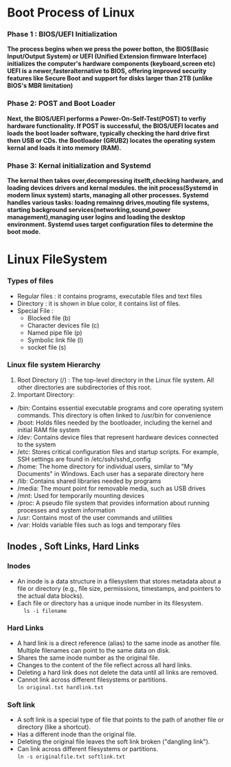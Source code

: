 # Boot Process of Linux 
### Phase 1 : BIOS/UEFI Initialization 

**The process begins when we press the power botton, the BIOS(Basic Input/Output System) or UEFI (Unified Extension firmware Interface) initializes the computer's hardware components (keyboard,screen etc) UEFI is a newer,fasteralternative to BIOS, offering improved security features like Secure Boot and support for disks larger than 2TB (unlike BIOS's MBR limitation)**

### Phase 2: POST and Boot Loader

**Next, the BIOS/UEFI performs a Power-On-Self-Test(POST) to verfiy hardware functionality. If POST is successful, the BIOS/UEFI locates and loads the boot loader software, typically checking the hard drive first then USB or CDs. the Bootloader (GRUB2) locates the operating system kernal and loads it into memory (RAM).**

### Phase 3: Kernal initialization and Systemd

**The kernal then takes over,decompressing itselft,checking hardware, and loading devices drivers and kernal modules. the init process(Systemd in modern linux system) starts, managing all other processes. Systemd handles various tasks: loadng remainng drives,mouting file systems, starting background services(networking,sound,power management),managing user logins and loading the desktop environment. Systemd uses target configuration files to determine the boot mode.**

# Linux FileSystem
### Types of files
 - Regular files : it contains programs, executable files and text files
 - Directory : it is shown in blue color, it contains list of files.
 - Special File : 
    - Blocked file (b)
    - Character devices file (c)
    - Named pipe file (p)
    - Symbolic link file (l)
    - socket file (s)
### Linux file system Hierarchy 
1. Root Directory (/) : The top-level directory in the Linux file system. All other directories are subdirectories of this root.
2. Important Directory: 
 - /bin: Contains essential executable programs and core operating system commands. This directory is often linked to /usr/bin for convenience
 - /boot: Holds files needed by the bootloader, including the kernel and initial RAM file system 
 - /dev: Contains device files that represent hardware devices connected to the system
 - /etc: Stores critical configuration files and startup scripts. For example, SSH settings are found in /etc/ssh/sshd_config
 - /home: The home directory for individual users, similar to "My Documents" in Windows. Each user has a separate directory here 
 - /lib: Contains shared libraries needed by programs 
 - /media: The mount point for removable media, such as USB drives
 - /mnt: Used for temporarily mounting devices
 - /proc: A pseudo file system that provides information about running processes and system information
 - /usr: Contains most of the user commands and utilities 
 - /var: Holds variable files such as logs and temporary files

## Inodes , Soft Links, Hard Links

### Inodes
- An inode is a data structure in a filesystem that stores metadata about a file or directory (e.g., file size, permissions, timestamps, and pointers to the actual data blocks).
- Each file or directory has a unique inode number in its filesystem.</br>
`` 
ls -i filename``

### Hard Links
-  A hard link is a direct reference (alias) to the same inode as another file. Multiple filenames can point to the same data on disk.
- Shares the same inode number as the original file.
- Changes to the content of the file reflect across all hard links.
- Deleting a hard link does not delete the data until all links are removed.
- Cannot link across different filesystems or partitions.</br>
``ln original.txt hardlink.txt``
### Soft link
- A soft link is a special type of file that points to the path of another file or directory (like a shortcut).
- Has a different inode than the original file.
- Deleting the original file leaves the soft link broken ("dangling link").
- Can link across different filesystems or partitions.</br>
``ln -s originalfile.txt softlink.txt``